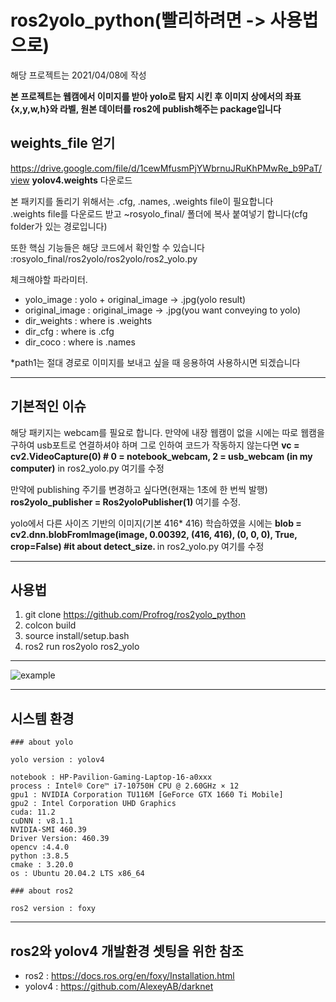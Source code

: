 # ros2yolo_python(빨리하려면 -> 사용법으로)

해당 프로젝트는 2021/04/08에 작성

<strong>본 프로젝트는 웹캠에서 이미지를 받아 yolo로 탐지 시킨 후 이미지 상에서의 좌표{x,y,w,h}와 라벨, 원본 데이터를 ros2에 publish해주는 package입니다</strong> 


## weights_file 얻기
https://drive.google.com/file/d/1cewMfusmPjYWbrnuJRuKhPMwRe_b9PaT/view
<strong>yolov4.weights</strong> 다운로드

본 패키지를 돌리기 위해서는 .cfg, .names, .weights file이 필요합니다  
.weights file를 다운로드 받고 ~rosyolo_final/ 폴더에 복사 붙여넣기 합니다(cfg folder가 있는 경로입니다)
  
  
또한 핵심 기능들은 해당 코드에서 확인할 수 있습니다 :rosyolo_final/ros2yolo/ros2yolo/ros2_yolo.py
  

체크해야할 파라미터.
* yolo_image : yolo + original_image -> .jpg(yolo result)
* original_image : original_image -> .jpg(you want conveying to yolo)
* dir_weights : where is .weights
* dir_cfg :  where is .cfg
* dir_coco : where is .names

*path1는 절대 경로로 이미지를 보내고 싶을 때 응용하여 사용하시면 되겠습니다

---------------------------------------------------------------------------------------

## 기본적인 이슈

해당 패키지는 webcam를 필요로 합니다. 만약에 내장 웹캠이 없을 시에는 따로 웹캠을 구하여 usb포트로 연결하셔야 하며 그로 인하여 코드가 작동하지 않는다면
<strong>vc = cv2.VideoCapture(0) # 0 = notebook_webcam, 2 = usb_webcam (in my computer)</strong> in ros2_yolo.py
여기를 수정

만약에 publishing 주기를 변경하고 싶다면(현재는 1초에 한 번씩 발행) <strong> ros2yolo_publisher = Ros2yoloPublisher(1) </strong> 여기를 수정.

yolo에서 다른 사이즈 기반의 이미지(기본 416* 416) 학습하였을 시에는  <strong> blob = cv2.dnn.blobFromImage(image, 0.00392, (416, 416), (0, 0, 0), True, crop=False) #it about detect_size. </strong> in ros2_yolo.py
여기를 수정

----------------------------------------------------------------------------------------------------------------------------

## <strong>사용법</strong>

1. git clone https://github.com/Profrog/ros2yolo_python
2. colcon build
3. source install/setup.bash
4. ros2 run ros2yolo ros2_yolo

------------------------------


![example](https://user-images.githubusercontent.com/26535065/113983975-8b4bb900-9885-11eb-9fbd-6bf8b6c322c0.png)



-----------------------------------------------------------------------------------------------------------------

## 시스템 환경

    ### about yolo
    
    yolo version : yolov4

    notebook : HP-Pavilion-Gaming-Laptop-16-a0xxx
    process : Intel® Core™ i7-10750H CPU @ 2.60GHz × 12
    gpu1 : NVIDIA Corporation TU116M [GeForce GTX 1660 Ti Mobile]
    gpu2 : Intel Corporation UHD Graphics
    cuda: 11.2
    cuDNN : v8.1.1
    NVIDIA-SMI 460.39
    Driver Version: 460.39
    opencv :4.4.0
    python :3.8.5
    cmake : 3.20.0
    os : Ubuntu 20.04.2 LTS x86_64

    ### about ros2
    
    ros2 version : foxy

-----------------------

## ros2와 yolov4 개발환경 셋팅을 위한 참조 
* ros2 : https://docs.ros.org/en/foxy/Installation.html
* yolov4 : https://github.com/AlexeyAB/darknet





